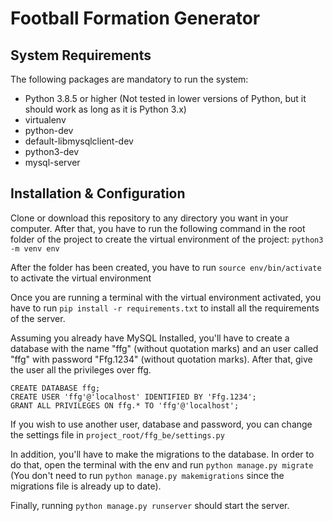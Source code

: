 # Football Formation Generator

## System Requirements

The following packages are mandatory to run the system:

- Python 3.8.5 or higher (Not tested in lower versions of Python, but it should work as long as it is Python 3.x)
- virtualenv
- python-dev
- default-libmysqlclient-dev
- python3-dev
- mysql-server

## Installation & Configuration

Clone or download this repository to any directory you want in your computer. After that, you have to run the following command in the root folder of the project to create the virtual environment of the project: `python3 -m venv env`

After the folder has been created, you have to run `source env/bin/activate` to activate the virtual environment

Once you are running a terminal with the virtual environment activated, you have to run `pip install -r requirements.txt` to install all the requirements of the server.

Assuming you already have MySQL Installed, you'll have to create a database with the name "ffg" (without quotation marks) and an user called "ffg" with password "Ffg.1234" (without quotation marks). After that, give the user all the privileges over ffg.
```
CREATE DATABASE ffg;
CREATE USER 'ffg'@'localhost' IDENTIFIED BY 'Ffg.1234';
GRANT ALL PRIVILEGES ON ffg.* TO 'ffg'@'localhost';
```
If you wish to use another user, database and password, you can change the settings file in ```project_root/ffg_be/settings.py```

In addition, you'll have to make the migrations to the database. In order to do that, open the terminal with the env and run `python manage.py migrate` (You don't need to run `python manage.py makemigrations` since the migrations file is already up to date).

Finally, running `python manage.py runserver` should start the server.
